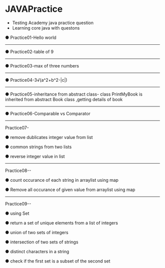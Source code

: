 # JAVAPractice
- Testing Academy java practice question
- Learning core java with questons

● Practice01-Hello world
___________________________________________________________

● Practice02-table of 9
___________________________________________________________

● Practice03-max of three numbers
___________________________________________________________

● Practice04-3√(a^2+b^2-|c|)
___________________________________________________________

● Practice05-inheritance from abstract class- class PrintMyBook is inherited from abstract Book class ,getting details of book 
___________________________________________________________
● Practice06-Comparable vs Comparator
___________________________________________________________
Practice07- 

● remove dublicates integer value from list 

● common strings from two lists

● reverse integer value in list
___________________________________________________________
Practice08--  

● count occurance of each string in arraylist using map

● Remove all occurance of given value from arraylist using map

___________________________________________________________
Practice09--

● using Set

● return a set of unique elements from a list of integers

● union of two sets  of integers 

● intersection of two sets of strings

● distinct characters in a string 

● check if the first set is a subset of the second set
